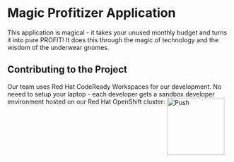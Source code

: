 # Magic Profitizer Application

This application is magical - it takes your unused monthly budget and turns it into pure PROFIT! It does this through the magic of technology and the wisdom of the underwear gnomes.

## Contributing to the Project

Our team uses Red Hat CodeReady Workspaces for our development. No neeed to setup your laptop - each developer gets a sandbox developer environment hosted on our Red Hat OpenShift cluster:
<a href="http://codeready-crw.apps.ocp4.home.ocpcloud.com/f?name=todonodejsfactory&user=veer">
    <img src="http://beta.codenvy.com/factory/resources/codenvy-contribute.svg" width="130" alt="Push" align="top">
</a>
